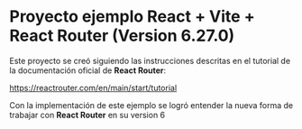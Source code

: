# Proyecto ejemplo React + Vite + React Router (Version 6.27.0)

Este proyecto se creó siguiendo las instrucciones descritas en el tutorial de la documentación oficial de **React Router**:

https://reactrouter.com/en/main/start/tutorial

Con la implementación de este ejemplo se logró entender la nueva forma de trabajar con **React Router** en su version 6
